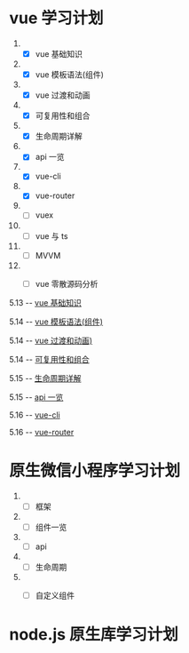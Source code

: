 
# vue 学习计划

1. - [x] vue 基础知识
2. - [x] vue 模板语法(组件)
3. - [x] vue 过渡和动画
4. - [x] 可复用性和组合
4. - [x] 生命周期详解
5. - [x] api 一览
5. - [x] vue-cli
6. - [x] vue-router
7. - [ ] vuex
8. - [ ] vue 与 ts
9. - [ ] MVVM
10. - [ ] vue 零散源码分析



5.13 -- [vue 基础知识](./vue/基础知识.md)

5.14 -- [vue 模板语法(组件)](./vue/vue组件.md)

5.14 -- [vue 过渡和动画)](./vue/过度和动画.md)

5.14 -- [可复用性和组合](./vue/复用和组合.md)

5.15 -- [生命周期详解](./vue/生命周期.md)

5.15 -- [api 一览](./vue/api一览.md)

5.16 -- [vue-cli](./vue/vue-cli.md)

5.16 -- [vue-router](./vue/vue-router.md)


# 原生微信小程序学习计划

1. -[ ] 框架
1. -[ ] 组件一览
1. -[ ] api
1. -[ ] 生命周期
1. -[ ] 自定义组件




# node.js 原生库学习计划















